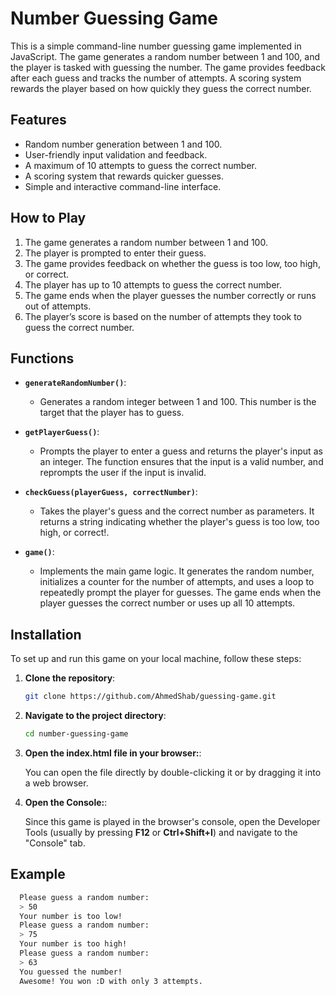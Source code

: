 # Number Guessing Game

This is a simple command-line number guessing game implemented in JavaScript. The game generates a random number between 1 and 100, and the player is tasked with guessing the number. The game provides feedback after each guess and tracks the number of attempts. A scoring system rewards the player based on how quickly they guess the correct number.

## Features

- Random number generation between 1 and 100.
- User-friendly input validation and feedback.
- A maximum of 10 attempts to guess the correct number.
- A scoring system that rewards quicker guesses.
- Simple and interactive command-line interface.

## How to Play

1. The game generates a random number between 1 and 100.
2. The player is prompted to enter their guess.
3. The game provides feedback on whether the guess is too low, too high, or correct.
4. The player has up to 10 attempts to guess the correct number.
5. The game ends when the player guesses the number correctly or runs out of attempts.
6. The player’s score is based on the number of attempts they took to guess the correct number.

## Functions

- **`generateRandomNumber()`**: 
  - Generates a random integer between 1 and 100. This number is the target that the player has to guess.

- **`getPlayerGuess()`**:
  - Prompts the player to enter a guess and returns the player's input as an integer. The function ensures that the input is a valid number, and reprompts the user if the input is invalid.

- **`checkGuess(playerGuess, correctNumber)`**:
  - Takes the player's guess and the correct number as parameters. It returns a string indicating whether the player's guess is too low, too high, or correct!.

- **`game()`**:
  - Implements the main game logic. It generates the random number, initializes a counter for the number of attempts, and uses a loop to repeatedly prompt the player for guesses. The game ends when the player guesses the correct number or uses up all 10 attempts.

## Installation

To set up and run this game on your local machine, follow these steps:

1. **Clone the repository**:

   ```bash
   git clone https://github.com/AhmedShab/guessing-game.git

2. **Navigate to the project directory**:

   ```bash
   cd number-guessing-game

3. **Open the index.html file in your browser:**:

    You can open the file directly by double-clicking it or by dragging it into a web browser.

4. **Open the Console:**:

    Since this game is played in the browser's console, open the Developer Tools (usually by pressing **F12** or **Ctrl+Shift+I**) and navigate to the "Console" tab.

## Example
  ```bash
    Please guess a random number:
    > 50
    Your number is too low!
    Please guess a random number:
    > 75
    Your number is too high!
    Please guess a random number:
    > 63
    You guessed the number!
    Awesome! You won :D with only 3 attempts.
